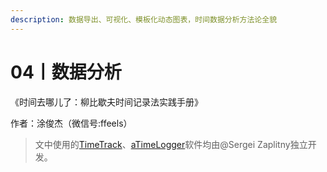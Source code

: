 ```yaml
---
description: 数据导出、可视化、模板化动态图表，时间数据分析方法论全貌
---
```


# 04丨数据分析

《时间去哪儿了：柳比歇夫时间记录法实践手册》

作者：涂俊杰（微信号:ffeels）

> 文中使用的[TimeTrack](http://timetrack.io/)、[aTimeLogger](http://www.atimelogger.com/)软件均由@Sergei Zaplitny独立开发。

